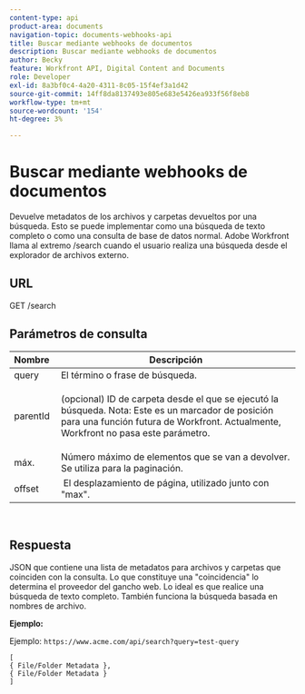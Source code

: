```yaml
---
content-type: api
product-area: documents
navigation-topic: documents-webhooks-api
title: Buscar mediante webhooks de documentos
description: Buscar mediante webhooks de documentos
author: Becky
feature: Workfront API, Digital Content and Documents
role: Developer
exl-id: 8a3bf0c4-4a20-4311-8c05-15f4ef3a1d42
source-git-commit: 14ff8da8137493e805e683e5426ea933f56f8eb8
workflow-type: tm+mt
source-wordcount: '154'
ht-degree: 3%

---
```


# Buscar mediante webhooks de documentos

Devuelve metadatos de los archivos y carpetas devueltos por una búsqueda. Esto se puede implementar como una búsqueda de texto completo o como una consulta de base de datos normal. Adobe Workfront llama al extremo /search cuando el usuario realiza una búsqueda desde el explorador de archivos externo.

## URL

GET /search

## Parámetros de consulta

<table style="table-layout:auto"> 
 <col> 
 <col> 
 <thead> 
  <tr> 
   <th>Nombre </th> 
   <th>Descripción</th> 
  </tr> 
 </thead> 
 <tbody> 
  <tr> 
   <td>query</td> 
   <td>El término o frase de búsqueda.</td> 
  </tr> 
  <tr> 
   <td>parentId</td> 
   <td> <p>(opcional) ID de carpeta desde el que se ejecutó la búsqueda. Nota: Este es un marcador de posición para una función futura de Workfront. Actualmente, Workfront no pasa este parámetro. </p> </td> 
  </tr> 
  <tr> 
   <td>máx.</td> 
   <td>Número máximo de elementos que se van a devolver. Se utiliza para la paginación.</td> 
  </tr> 
  <tr> 
   <td>offset</td> 
   <td> El desplazamiento de página, utilizado junto con "max".</td> 
  </tr> 
 </tbody> 
</table>

 

## Respuesta

JSON que contiene una lista de metadatos para archivos y carpetas que coinciden con la consulta. Lo que constituye una &quot;coincidencia&quot; lo determina el proveedor del gancho web. Lo ideal es que realice una búsqueda de texto completo. También funciona la búsqueda basada en nombres de archivo.

**Ejemplo:**

Ejemplo: `https://www.acme.com/api/search?query=test-query`

```
[ 
{ File/Folder Metadata },
{ File/Folder Metadata } 
]
```
